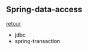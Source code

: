 ## Spring-data-access

[retour](https://github.com/grouault/spring-tutorial/blob/master/README.md)

* jdbc
* spring-transaction

